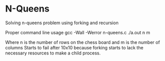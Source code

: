 # N-Queens
Solving n-queens problem using forking and recursion

Proper command line usage 
gcc -Wall -Werror n-queens.c 
./a.out n m

Where n is the number of rows on the chess board and m is the number of columns
Starts to fail after 10x10 because forking starts to lack the necessary resources to make a child process. 
